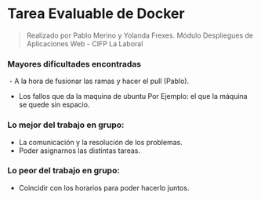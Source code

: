 # Tarea Evaluable de Docker
> Realizado por Pablo Merino y Yolanda Frexes.
> Módulo Despliegues de Aplicaciones Web - CIFP La Laboral

### Mayores dificultades encontradas
​​​  - A la hora de fusionar las ramas y hacer el pull (Pablo). 
  - Los fallos que da la maquina de ubuntu Por Ejemplo: el que la máquina se quede sin espacio.
    
### Lo mejor del trabajo en grupo:  
  - La comunicación y la resolución de los problemas.
  - Poder asignarnos las distintas tareas.

### Lo peor del trabajo en grupo:
  - Coincidir con los horarios para poder hacerlo juntos.
    
